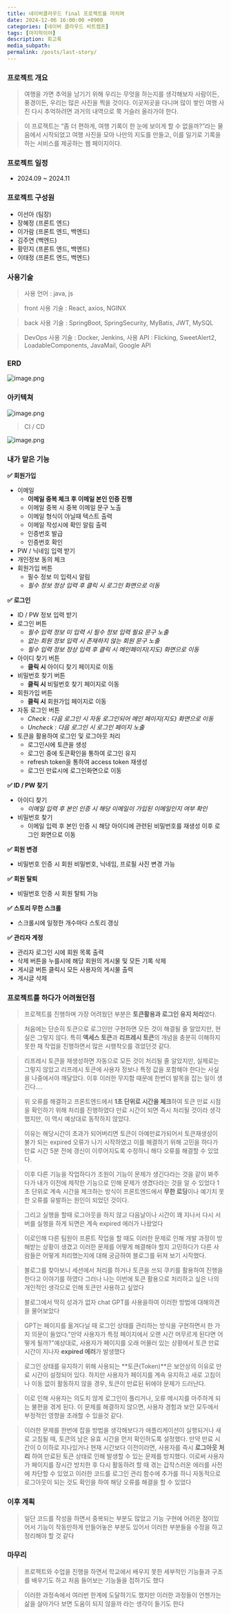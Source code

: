```yaml
---
title: 네이버클라우드 final 프로젝트를 마치며
date: 2024-12-06 16:00:00 +0900
categories: [네이버 클라우드 비트캠프]
tags: [마지막이야]
description: 회고록
media_subpath:
permalink: /posts/last-story/
---
```


### 프로젝트 개요

> 여행을 가면 추억을 남기기 위해 우리는 무엇을 하는지를 생각해보자 사람이든, 풍경이든, 우리는 많은 사진을 찍을 것이다. 이곳저곳을 다니며 많이 쌓인 여행 사진 다시 추억하려면 과거의 내역으로 쭉 거슬러 올라가야 한다.

> 이 프로젝트는 “좀 더 편하게, 여행 기록이 한 눈에 보이게 할 수 없을까?”라는 물음에서 시작되었고 여행 사진을 모아 나만의 지도를 만들고, 이를 일기로 기록을하는 서비스를 제공하는 웹 페이지이다.

### 프로젝트 일정

- 2024.09 ~ 2024.11

### 프로젝트 구성원

- 이선아 (팀장)
- 장혜정 (프론트 엔드)
- 이가람 (프론트 엔드, 백엔드)
- 김주연 (백엔드)
- 황민지 (프론트 엔드, 백엔드)
- 이태정 (프론트 엔드, 백엔드)

### 사용기술

> 사용 언어 : java, js

> front 사용 기술 : React, axios, NGINX

> back 사용 기술 : SpringBoot, SpringSecurity, MyBatis, JWT, MySQL

> DevOps 사용 기술 : Docker, Jenkins, 사용 API : Flicking, SweetAlert2, LoadableComponents, JavaMail, Google API

### ERD

![image.png](/assets/img/1206/image.png)

### 아키텍쳐

![image.png](/assets/img/1206/image2.png)

> CI / CD

![image.png](/assets/img/1206/image3.png)

### 내가 맡은 기능

**✅ 회원가입**

- 이메일
  - **이메일 중복 체크 후 이메일 본인 인증 진행**
  - 이메일 중복 시 중복 이메일 문구 노출
  - 이메일 형식이 아닐때 텍스트 출력
  - 이메일 작성시에 확인 알림 출력
  - 인증번호 발급
  - 인증번호 확인
- PW / 닉네임 입력 받기
- 개인정보 동의 체크
- 회원가입 버튼
  - 필수 정보 미 입력시 알림
  - _필수 정보 정상 입력 후 클릭 시 로그인 화면으로 이동_

**✅ 로그인**

- ID / PW 정보 입력 받기
- 로그인 버튼
  - _필수 입력 정보 미 입력 시 필수 정보 입력 필요 문구 노출_
  - _없는 회원 정보 입력 시 존재하지 않는 회원 문구 노출_
  - _필수 입력 정보 정상 입력 후 클릭 시 메인페이지(지도) 화면으로 이동_
- 아이디 찾기 버튼
  - **클릭 시** 아이디 찾기 페이지로 이동
- 비밀번호 찾기 버튼
  - **클릭 시** 비밀번호 찾기 페이지로 이동
- 회원가입 버튼
  - **클릭 시** 회원가입 페이지로 이동
- 자동 로그인 버튼
  - _Check : 다음 로그인 시 자동 로그인되어 메인 페이지(지도) 화면으로 이동_
  - _Uncheck : 다음 로그인 시 로그인 페이지 노출_
- 토큰을 활용하여 로그인 및 로그아웃 처리
  - 로그인시에 토큰을 생성
  - 로그인 중에 토큰확인을 통하여 로그인 유지
  - refresh token을 통하여 access token 재생성
  - 로그인 만료시에 로그인화면으로 이동

**✅ ID / PW 찾기**

- 아이디 찾기
  - _이메일 입력 후 본인 인증 시 해당 이메일이 가입된 이메일인지 여부 확인_
- 비밀번호 찾기
  - 이메일 입력 후 본인 인증 시 해당 아이디에 관련된 비밀번호를 재생성 이후 로그인 화면으로 이동

**✅ 회원 변경**

- 비밀번호 인증 시 회원 비밀번호, 닉네임, 프로필 사진 변경 가능

**✅ 회원 탈퇴**

- 비밀번호 인증 시 회원 탈퇴 가능

**✅ 스토리 무한 스크롤**

- 스크롤시에 일정한 개수마다 스토리 갱싱

**✅ 관리자 계정**

- 관리자 로그인 시에 회원 목록 출력
- 삭제 버튼을 누를시에 해당 회원의 게시물 및 모든 기록 삭제
- 게시글 버튼 클릭시 모든 사용자의 게시물 출력
- 게시글 삭제

### 프로젝트를 하다가 어려웠던점

> 프로젝트를 진행하며 가장 어려웠던 부분은 **토큰활용과 로그인 유지 처리**였다.

> 처음에는 단순히 토큰으로 로그인만 구현하면 모든 것이 해결될 줄 알았지만, 현실은 그렇지 않다. 특히 **액세스 토큰**과 **리프레시 토큰**의 개념을 충분히 이해하지 못한 채 작업을 진행하면서 많은 시행착오를 겪었던것 같다.

> 리프레시 토큰을 재생성하면 자동으로 모든 것이 처리될 줄 알았지만, 실제로는 그렇지 않았고 리프레시 토큰에 사용자 정보나 특정 값을 포함해야 한다는 사실을 나중에서야 깨달았다. 이후 이러한 무지함 때문에 한번더 발목을 잡는 일이 생긴다….

> 위 오류를 해결하고 프론트엔드에서 **1초 단위로 시간을 체크**하여 토큰 만료 시점을 확인하기 위해 처리를 진행하였다 만료 시간이 되면 즉시 처리될 것이라 생각했지만, 이 역시 예상대로 동작하지 않았다.

> 이유는 해당시간이 초과가 되어버리면 토큰이 아예만료가되어서 토큰재생성이 불가 되는 expired 오류가 나기 시작하였고 이를 해결하기 위해 고민을 하다가 만료 시간 5분 전에 갱신이 이루어지도록 수정하니 해다 오류를 해결할 수 있었다.

> 이후 다른 기능을 작업하다가 조원이 기능이 문제가 생긴다라는 것을 같이 봐주다가 내가 이전에 제작한 기능으로 인해 문제가 생겼다라는 것을 알 수 있었다 1초 단위로 계속 시간을 체크하는 방식이 프론트엔드에서 **무한 로딩**이나 예기치 못한 오류를 유발하는 원인이 되었던 것이다.

> 그리고 실행을 할때 로그아웃을 하지 않고 다음날이나 시간이 꽤 지나서 다시 서버를 실행을 하게 되면은 계속 expired 에러가 나왔었다

> 이로인해 다른 팀원이 프론트 작업을 할 때도 이러한 문제로 인해 개발 과정이 방해받는 상황이 생겼고 이러한 문제를 어떻게 해결해야 할지 고민하다가 다른 사람들은 어떻게 처리했는지에 대해 궁금하여 블로그를 뒤져 보기 시작했다.

> 블로그를 찾아보니 세션에서 처리를 하거나 토큰을 쓰되 쿠키를 활용하여 진행을 한다고 이야기를 하였다 그러나 나는 이번에 토큰 활용으로 처리하고 싶은 나의 개인적인 생각으로 인해 토큰만 사용하고 싶었다

> 블로그에서 딱히 성과가 없자 chat GPT를 사용을하여 이러한 방법에 대해의견을 물어보았다

> GPT는 페이지를 옮겨다닐 때 로그인 상태를 관리하는 방식을 구현하면서 한 가지 의문이 들었다."만약 사용자가 특정 페이지에서 오랜 시간 머무르게 된다면 어떻게 될까?"예상대로, 사용자가 페이지를 오래 머물러 있는 상황에서 토큰 만료 시간이 지나자 **expired 에러**가 발생했다

> 로그인 상태를 유지하기 위해 사용되는 **토큰(Token)**은 보안상의 이유로 만료 시간이 설정되어 있다. 하지만 사용자가 페이지를 계속 유지하고 새로 고침이나 이동 없이 활동하지 않을 경우, 토큰이 만료된 뒤에야 문제가 드러난다.

> 이로 인해 사용자는 의도치 않게 로그인이 풀리거나, 오류 메시지를 마주하게 되는 불편을 겪게 된다. 이 문제를 해결하지 않으면, 사용자 경험과 보안 모두에서 부정적인 영향을 초래할 수 있을것 같다.

> 이러한 문제를 한번에 잡을 방법을 생각해보다가 애플리케이션이 실행되거나 새로 고침될 때, 토큰의 남은 유효 시간을 먼저 확인하도록 설정했다. 만약 만료 시간이 0 이하로 지나있거나 현재 시간보다 이전이라면, 사용자를 즉시 **로그아웃 처리** 하여 만료된 토큰 상태로 인해 발생할 수 있는 문제를 방지했다. 이로써 사용자가 페이지를 장시간 방치한 후 다시 활동하려 할 때 겪는 갑작스러운 에러를 사전에 차단할 수 있었고 이러한 코드를 로그인 관리 함수에 추가를 하니 자동적으로 로그아웃이 되는 것도 확인을 하여 해당 오류를 해결을 할 수 있었다

### 이후 계획

> 일단 코드를 작성을 하면서 중복되는 부분도 많았고 기능 구현에 어려운 점이있어서 기능이 작동만하게 만들어놓은 부분도 있어서 이러한 부분들을 수정을 하고 정리해야 할 것 같다

### 마무리

> 프로젝트와 수업을 진행을 하면서 학교에서 배우지 못한 세부적인 기능들과 구조를 배우기도 하고 처음 들어보는 기능들을 접하기도 했다

> 이러한 과정속에서 여러번 한계에 도달하기도 했지만 이러한 과정들이 언젠가는 삶을 살아가다 보면 도움이 되지 않을까 라는 생각이 들기도 한다

